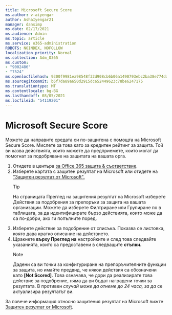 ```yaml
---
title: Microsoft Secure Score
ms.author: v-aiyengar
author: AshaIyengar21
manager: dansimp
ms.date: 02/17/2021
ms.audience: Admin
ms.topic: article
ms.service: o365-administration
ROBOTS: NOINDEX, NOFOLLOW
localization_priority: Normal
ms.collection: Adm_O365
ms.custom:
- "9002486"
- "7524"
ms.openlocfilehash: 9300f9981ea98548f32d908cb6b06a1490793ebc2ba38e774dac45f5e341a869
ms.sourcegitcommit: b5f7da89a650d2915dc652449623c78be6247175
ms.translationtype: MT
ms.contentlocale: bg-BG
ms.lasthandoff: 08/05/2021
ms.locfileid: "54119201"
---
```

# <a name="microsoft-secure-score"></a>Microsoft Secure Score

Можете да направите средата си по-защитена с помощта на Microsoft Secure Score. Мислете за това като за кредитен рейтинг за защита. Той ви казва действията, които можете да предприемете, които могат да помогнат за подобряване на защитата на вашата орга.

1. Отидете в центъра [за Office 365 защита & съответствие](https://go.microsoft.com/fwlink/p/?linkid=2077143).
1. Изберете картата с защитен резултат на Microsoft или отидете на ["Защитен резултат от Microsoft".](https://go.microsoft.com/fwlink/?linkid=2099589)
    > [!TIP]
    >  На страницата Преглед на защитения резултат на Microsoft изберете Действия за подобрения за препоръки за защита на вашата организации. Можете да изберете Филтриране или Групиране по в таблицата, за да идентифицирате бързо действията, които може да са по-добри, ако ги попълните поред.
1. Изберете действие за подобрение от списъка. Показва се листовка, която дава кратко описание на действието.
1. Щракнете **върху Преглед на** настройките и след това следвайте указанията, които са предоставени в следващите **стъпки.**
    > [!NOTE]
    > Дадени са ви точки за конфигуриране на препоръчителните функции за защита, но имайте предвид, че някои действия са обозначени като **[Not Scored]**. Това означава, че дори да реализирате това действие за подобрение, няма да ви бъдат наградени точки за резултата. В противен *случай може да отнеме до 24 часа, за да* се актуализира резултатът ви.

За повече информация относно защитения резултат на Microsoft вижте [Защитен резултат от Microsoft](https://go.microsoft.com/fwlink/?linkid=2103077).